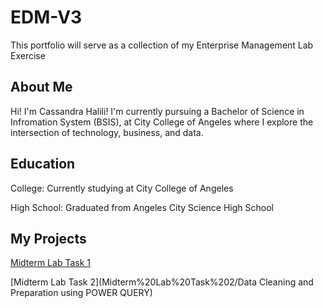 # EDM-V3
This portfolio will serve as a collection of my Enterprise Management Lab Exercise
## About Me
Hi! I'm Cassandra Halili! I'm currently pursuing a Bachelor of Science in Infromation System (BSIS), at City College of Angeles where I explore the intersection of technology, business, and data.
## Education
College: Currently studying at City College of Angeles 

High School: Graduated from Angeles City Science High School

## My Projects
[Midterm Lab Task 1](Midterm%20Lab%20Task%201/README.md)

[Midterm Lab Task 2](Midterm%20Lab%20Task%202/Data Cleaning and Preparation using POWER QUERY)
